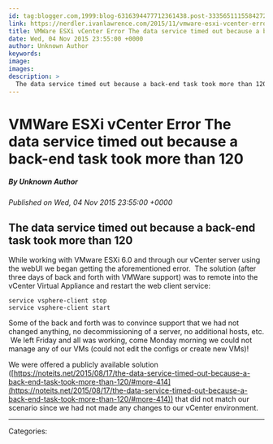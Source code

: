 ```yaml
---
id: tag:blogger.com,1999:blog-6316394477712361438.post-3335651115584272693
link: https://nerdler.ivanlawrence.com/2015/11/vmware-esxi-vcenter-error-data-service.html
title: VMWare ESXi vCenter Error The data service timed out because a back-end task took more than 120
date: Wed, 04 Nov 2015 23:55:00 +0000
author: Unknown Author
keywords: 
image: 
images: 
description: >
  The data service timed out because a back-end task took more than 120 While working with VMware ESXi 6.0 and through our vCenter server using the webUI we began getting the aforementioned error. &nbsp;The solution (after three days of back and forth with VMWare support) was to remote into the vCenter
---
```

# VMWare ESXi vCenter Error The data service timed out because a back-end task took more than 120
##### By Unknown Author
_Published on Wed, 04 Nov 2015 23:55:00 +0000_

The data service timed out because a back-end task took more than 120
---------------------------------------------------------------------

While working with VMware ESXi 6.0 and through our vCenter server using the webUI we began getting the aforementioned error.  The solution (after three days of back and forth with VMWare support) was to remote into the vCenter Virtual Appliance and restart the web client service:

`service vsphere-client stop`  
`service vsphere-client start`

  

Some of the back and forth was to convince support that we had not changed anything, no decommissioning of a server, no additional hosts, etc.  We left Friday and all was working, come Monday morning we could not manage any of our VMs (could not edit the configs or create new VMs)!

  

We were offered a publicly available solution ([https://noteits.net/2015/08/17/the-data-service-timed-out-because-a-back-end-task-took-more-than-120/#more-414](https://noteits.net/2015/08/17/the-data-service-timed-out-because-a-back-end-task-took-more-than-120/#more-414)) that did not match our scenario since we had not made any changes to our vCenter environment.

---
Categories: 